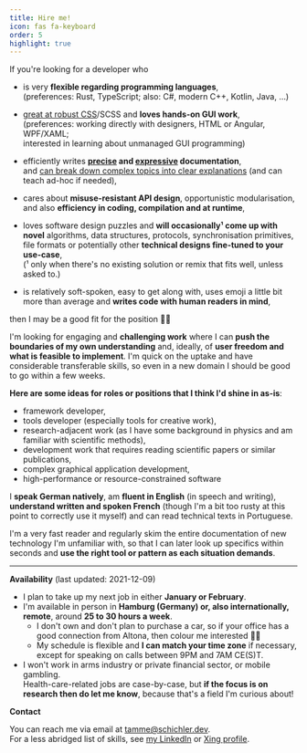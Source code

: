```yaml
---
title: Hire me!
icon: fas fa-keyboard
order: 5
highlight: true
---
```


If you're looking for a developer who

- is very **flexible regarding programming languages**,  
  (preferences: Rust, TypeScript; also: C#, modern C++, Kotlin, Java, …)

- [great at robust CSS](https://github.com/Tamschi/CSS-Table-Tennis#readme)/SCSS and **loves hands-on GUI work**,  
  (preferences: working directly with designers, HTML or Angular, WPF/XAML;  
  interested in learning about unmanaged GUI programming)

- efficiently writes **[precise](https://docs.rs/lignin/latest/lignin/) and [expressive](https://docs.rs/serde_taml/0.0.3/serde_taml/de/type_overrides/index.html) documentation**,  
  and [can break down complex topics into clear explanations](https://blog.schichler.dev/pinning-in-plain-english-ckwdq3pd0065zwks10raohh85) (and can teach ad-hoc if needed),

- cares about **misuse-resistant API design**, opportunistic modularisation,  
  and also **efficiency in coding, compilation and at runtime**,

- loves software design puzzles and **will occasionally¹ come up with novel** algorithms, data structures, protocols, synchronisation primitives, file formats or potentially other **technical designs fine-tuned to your use-case**,  
  (¹ only when there's no existing solution or remix that fits well, unless asked to.)

- is relatively soft-spoken, easy to get along with, uses emoji a little bit more than average and **writes code with human readers in mind**,

then I may be a good fit for the position 👨‍💻

I'm looking for engaging and **challenging work** where I can **push the boundaries of my own understanding** and, ideally, of **user freedom and what is feasible to implement**. I'm quick on the uptake and have considerable transferable skills, so even in a new domain I should be good to go within a few weeks.

**Here are some ideas for roles or positions that I think I'd shine in as-is**:

- framework developer,
- tools developer (especially tools for creative work),
- research-adjacent work (as I have some background in physics and am familiar with scientific methods),
- development work that requires reading scientific papers or similar publications,
- complex graphical application development,
- high-performance or resource-constrained software

I **speak German natively**, am **fluent in English** (in speech and writing), **understand written and spoken French** (though I'm a bit too rusty at this point to correctly use it myself) and can read technical texts in Portuguese.

I'm a very fast reader and regularly skim the entire documentation of new technology I'm unfamiliar with, so that I can later look up specifics within seconds and **use the right tool or pattern as each situation demands**.

- - -

**Availability** (last updated: 2021-12-09)

- I plan to take up my next job in either **January or February**.
- I'm available in person in **Hamburg (Germany) or, also internationally, remote**, around **25 to 30 hours a week**.
  - I don't own and don't plan to purchase a car, so if your office has a good connection from Altona, then colour me interested 🚉🚏
  - My schedule is flexible and **I can match your time zone** if necessary,  
    except for speaking on calls between 9PM and 7AM CE(S)T.
- I won't work in arms industry or private financial sector, or mobile gambling.  
  Health-care-related jobs are case-by-case, but **if the focus is on research then do let me know**, because that's a field I'm curious about!

**Contact**

You can reach me via email at [tamme@schichler.dev](mailto:tamme@schichler.dev).  
For a less abridged list of skills, see [my LinkedIn](https://www.linkedin.com/in/tammeschichler/) or [Xing profile](https://www.xing.com/profile/Tamme_Schichler).
